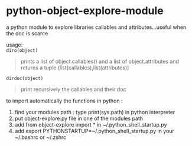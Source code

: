 # python-object-explore-module
a python module to explore libraries callables and attributes...useful when the doc is scarce

usage:<br>
`diro(object)`<br>
>prints a list of object.callables() and a list of object.attributes and returns a tuple (list(callables),list(attributes))<br>

`dirdoc(object)`<br>
>print recursively the callables and their doc<br>

to import automatically the functions in python :
1. find your modules path : type print(sys.path) in python interpreter
2. put object-explore.py file in one of the modules path
3. add from object-explore import * in ~/.python_shell_startup.py
4. add export PYTHONSTARTUP=~/.python_shell_startup.py in your ~/.bashrc or ~/.zshrc

